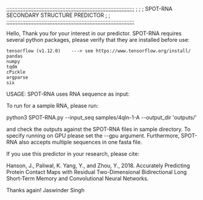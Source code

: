 ;;;;;;;;;;;;;;;;;;;;;;;;;;;;;;;;;;;;;;;;;;;;;;;;;;;;;;;;;;;;;;;;;;;;;;;;;;;;;;;;
;
;
;                           SPOT-RNA SECONDARY STRUCTURE PREDICTOR
;
;
;;;;;;;;;;;;;;;;;;;;;;;;;;;;;;;;;;;;;;;;;;;;;;;;;;;;;;;;;;;;;;;;;;;;;;;;;;;;;;;;

Hello,
Thank you for your interest in our predictor. SPOT-RNA requires 
several python packages, please verify that they are installed before use:

    tensorflow (v1.12.0)    ---> see https://www.tensorflow.org/install/
    pandas
    numpy
    tqdm
    cPickle
    argparse
    six

USAGE:
SPOT-RNA uses RNA sequence as input:

To run for a sample RNA, please  run:

python3 SPOT-RNA.py  --input_seq samples/4qln-1-A  --output_dir 'outputs/'
  
and check the outputs against the SPOT-RNA files in sample directory. To specify running on GPU please set the --gpu argument. Furthermore, SPOT-RNA also accepts multiple sequences in one fasta file. 

If you use this predictor in your research, please cite:

Hanson, J., Paliwal, K. Yang, Y., and Zhou, Y., 2018. Accurately Predicting Protein Contact Maps with Residual Two-Dimensional Bidirectional Long Short-Term Memory and Convolutional Neural Networks.


Thanks again!
Jaswinder Singh
